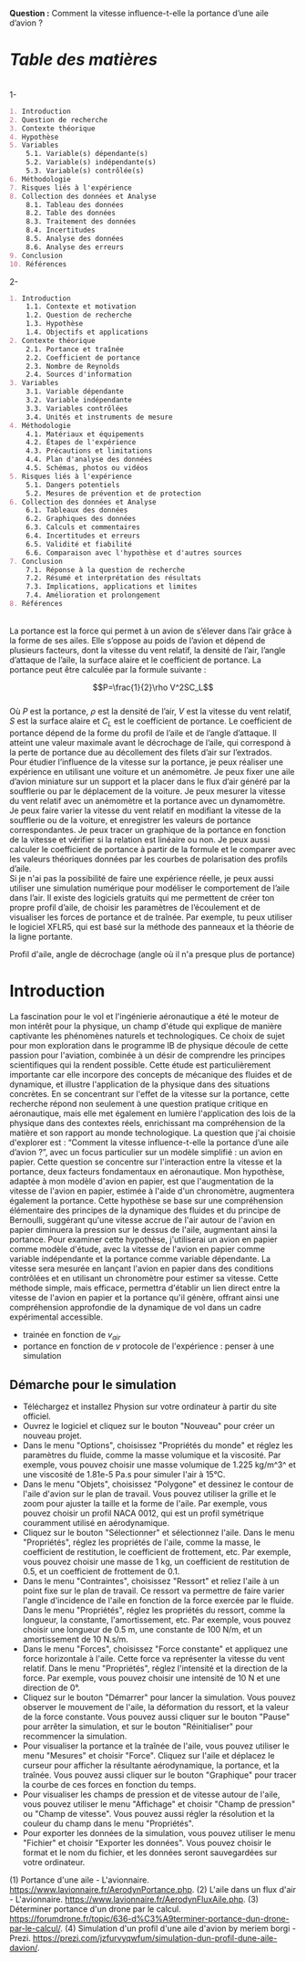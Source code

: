 
**Question :** Comment la vitesse influence-t-elle la portance d’une aile d’avion ?
# ***Table des matières***
<br>
1-

```markdown
1. Introduction
2. Question de recherche 
3. Contexte théorique
4. Hypothèse
5. Variables
	5.1. Variable(s) dépendante(s)
	5.2. Variable(s) indépendante(s)
	5.3. Variable(s) contrôlée(s)
6. Méthodologie
7. Risques liés à l'expérience
8. Collection des données et Analyse
	8.1. Tableau des données
	8.2. Table des données 
	8.3. Traitement des données 
	8.4. Incertitudes
	8.5. Analyse des données
	8.6. Analyse des erreurs
9. Conclusion
10. Références
```


2-

```markdown
1. Introduction
	1.1. Contexte et motivation
	1.2. Question de recherche
	1.3. Hypothèse
	1.4. Objectifs et applications
2. Contexte théorique
	2.1. Portance et traînée
	2.2. Coefficient de portance
	2.3. Nombre de Reynolds
	2.4. Sources d'information
3. Variables
	3.1. Variable dépendante
	3.2. Variable indépendante
	3.3. Variables contrôlées
	3.4. Unités et instruments de mesure
4. Méthodologie
	4.1. Matériaux et équipements
	4.2. Étapes de l'expérience
	4.3. Précautions et limitations
	4.4. Plan d'analyse des données
	4.5. Schémas, photos ou vidéos
5. Risques liés à l'expérience
	5.1. Dangers potentiels
	5.2. Mesures de prévention et de protection
6. Collection des données et Analyse
	6.1. Tableaux des données
	6.2. Graphiques des données
	6.3. Calculs et commentaires
	6.4. Incertitudes et erreurs
	6.5. Validité et fiabilité
	6.6. Comparaison avec l'hypothèse et d'autres sources
7. Conclusion
	7.1. Réponse à la question de recherche
	7.2. Résumé et interprétation des résultats
	7.3. Implications, applications et limites
	7.4. Amélioration et prolongement
8. Références
```
<br>
La portance est la force qui permet à un avion de s’élever dans l’air grâce à la forme de ses ailes. Elle s’oppose au poids de l’avion et dépend de plusieurs facteurs, dont la vitesse du vent relatif, la densité de l’air, l’angle d’attaque de l’aile, la surface alaire et le coefficient de portance. La portance peut être calculée par la formule suivante :
<br>

$$P=\frac{1}{2}\rho V^2SC_L$$
<br>
Où $P$ est la portance, $\rho$ est la densité de l’air, $V$ est la vitesse du vent relatif, $S$ est la surface alaire et $C_L$ est le coefficient de portance. Le coefficient de portance dépend de la forme du profil de l’aile et de l’angle d’attaque. Il atteint une valeur maximale avant le décrochage de l’aile, qui correspond à la perte de portance due au décollement des filets d’air sur l’extrados.
<br>
Pour étudier l’influence de la vitesse sur la portance, je peux réaliser une expérience en utilisant une voiture et un anémomètre. Je peux fixer une aile d’avion miniature sur un support et la placer dans le flux d’air généré par la soufflerie ou par le déplacement de la voiture. Je peux mesurer la vitesse du vent relatif avec un anémomètre et la portance avec un dynamomètre. Je peux faire varier la vitesse du vent relatif en modifiant la vitesse de la soufflerie ou de la voiture, et enregistrer les valeurs de portance correspondantes. Je peux tracer un graphique de la portance en fonction de la vitesse et vérifier si la relation est linéaire ou non. Je peux aussi calculer le coefficient de portance à partir de la formule et le comparer avec les valeurs théoriques données par les courbes de polarisation des profils d’aile.
<br>
Si je n'ai pas la possibilité de faire une expérience réelle, je peux aussi utiliser une simulation numérique pour modéliser le comportement de l’aile dans l’air. Il existe des logiciels gratuits qui me permettent de créer ton propre profil d’aile, de choisir les paramètres de l’écoulement et de visualiser les forces de portance et de traînée. Par exemple, tu peux utiliser le logiciel XFLR5, qui est basé sur la méthode des panneaux et la théorie de la ligne portante.



Profil d'aile, angle de décrochage (angle où il n'a presque plus de portance)


# Introduction 

La fascination pour le vol et l'ingénierie aéronautique a été le moteur de mon intérêt pour la physique, un champ d'étude qui explique de manière captivante les phénomènes naturels et technologiques. Ce choix de sujet pour mon exploration dans le programme IB de physique découle de cette passion pour l'aviation, combinée à un désir de comprendre les principes scientifiques qui la rendent possible. Cette étude est particulièrement importante car elle incorpore des concepts de mécanique des fluides et de dynamique, et illustre l'application de la physique dans des situations concrètes. En se concentrant sur l'effet de la vitesse sur la portance, cette recherche répond non seulement à une question pratique critique en aéronautique, mais elle met également en lumière l'application des lois de la physique dans des contextes réels, enrichissant ma compréhension de la matière et son rapport au monde technologique. La question que j'ai choisie d'explorer est : “Comment la vitesse influence-t-elle la portance d’une aile d’avion ?”, avec un focus particulier sur un modèle simplifié : un avion en papier. Cette question se concentre sur l'interaction entre la vitesse et la portance, deux facteurs fondamentaux en aéronautique. Mon hypothèse, adaptée à mon modèle d'avion en papier, est que l'augmentation de la vitesse de l'avion en papier, estimée à l'aide d'un chronomètre, augmentera également la portance. Cette hypothèse se base sur une compréhension élémentaire des principes de la dynamique des fluides et du principe de Bernoulli, suggérant qu'une vitesse accrue de l'air autour de l'avion en papier diminuera la pression sur le dessus de l'aile, augmentant ainsi la portance.
Pour examiner cette hypothèse, j'utiliserai un avion en papier comme modèle d'étude, avec la vitesse de l'avion en papier comme variable indépendante et la portance comme variable dépendante. La vitesse sera mesurée en lançant l'avion en papier dans des conditions contrôlées et en utilisant un chronomètre pour estimer sa vitesse. Cette méthode simple, mais efficace, permettra d'établir un lien direct entre la vitesse de l'avion en papier et la portance qu'il génère, offrant ainsi une compréhension approfondie de la dynamique de vol dans un cadre expérimental accessible.


+ trainée en fonction de $v_{air}$
+ portance en fonction de $v$
protocole de l'expérience : penser à une simulation



## Démarche pour le simulation

- Téléchargez et installez Physion sur votre ordinateur à partir du site officiel.
- Ouvrez le logiciel et cliquez sur le bouton "Nouveau" pour créer un nouveau projet.
- Dans le menu "Options", choisissez "Propriétés du monde" et réglez les paramètres du fluide, comme la masse volumique et la viscosité. Par exemple, vous pouvez choisir une masse volumique de 1.225 kg/m^3^ et une viscosité de 1.81e-5 Pa.s pour simuler l'air à 15°C.
- Dans le menu "Objets", choisissez "Polygone" et dessinez le contour de l'aile d'avion sur le plan de travail. Vous pouvez utiliser la grille et le zoom pour ajuster la taille et la forme de l'aile. Par exemple, vous pouvez choisir un profil NACA 0012, qui est un profil symétrique couramment utilisé en aérodynamique.
- Cliquez sur le bouton "Sélectionner" et sélectionnez l'aile. Dans le menu "Propriétés", réglez les propriétés de l'aile, comme la masse, le coefficient de restitution, le coefficient de frottement, etc. Par exemple, vous pouvez choisir une masse de 1 kg, un coefficient de restitution de 0.5, et un coefficient de frottement de 0.1.
- Dans le menu "Contraintes", choisissez "Ressort" et reliez l'aile à un point fixe sur le plan de travail. Ce ressort va permettre de faire varier l'angle d'incidence de l'aile en fonction de la force exercée par le fluide. Dans le menu "Propriétés", réglez les propriétés du ressort, comme la longueur, la constante, l'amortissement, etc. Par exemple, vous pouvez choisir une longueur de 0.5 m, une constante de 100 N/m, et un amortissement de 10 N.s/m.
- Dans le menu "Forces", choisissez "Force constante" et appliquez une force horizontale à l'aile. Cette force va représenter la vitesse du vent relatif. Dans le menu "Propriétés", réglez l'intensité et la direction de la force. Par exemple, vous pouvez choisir une intensité de 10 N et une direction de 0°.
- Cliquez sur le bouton "Démarrer" pour lancer la simulation. Vous pouvez observer le mouvement de l'aile, la déformation du ressort, et la valeur de la force constante. Vous pouvez aussi cliquer sur le bouton "Pause" pour arrêter la simulation, et sur le bouton "Réinitialiser" pour recommencer la simulation.
- Pour visualiser la portance et la traînée de l'aile, vous pouvez utiliser le menu "Mesures" et choisir "Force". Cliquez sur l'aile et déplacez le curseur pour afficher la résultante aérodynamique, la portance, et la traînée. Vous pouvez aussi cliquer sur le bouton "Graphique" pour tracer la courbe de ces forces en fonction du temps.
- Pour visualiser les champs de pression et de vitesse autour de l'aile, vous pouvez utiliser le menu "Affichage" et choisir "Champ de pression" ou "Champ de vitesse". Vous pouvez aussi régler la résolution et la couleur du champ dans le menu "Propriétés".
- Pour exporter les données de la simulation, vous pouvez utiliser le menu "Fichier" et choisir "Exporter les données". Vous pouvez choisir le format et le nom du fichier, et les données seront sauvegardées sur votre ordinateur.


(1) Portance d'une aile - L'avionnaire. https://www.lavionnaire.fr/AerodynPortance.php.
(2) L'aile dans un flux d'air - L'avionnaire. https://www.lavionnaire.fr/AerodynFluxAile.php.
(3) Déterminer portance d'un drone par le calcul. https://forumdrone.fr/topic/636-d%C3%A9terminer-portance-dun-drone-par-le-calcul/.
(4) Simulation d'un profil d'une aile d'avion by meriem borgi - Prezi. https://prezi.com/jzfurvyqwfum/simulation-dun-profil-dune-aile-davion/.

